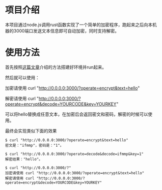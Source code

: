 # 项目介绍
本项目通过node.js调用rust函数实现了一个简单的加密程序，跑起来之后向本机器的3000端口发送文本信息即可自动加密，同时支持解密。

# 使用方法

首先按照[这篇文章](https://www.secondstate.io/articles/get-started-with-rust-functions-in-node-zh/)介绍的方法搭建好环境并run起来。

然后就可以使用：

加密请使用 curl "http://0.0.0.0:3000/?operate=encrypt&text=hello"

解密请使用 curl "http://0.0.0.0:3000/?operate=encrypt&decode=YOURCODE&key=YOURKEY"

可以将hello替换成任意文本，在加密后会返回密文和密码，解密的时候可以使用。

最终会实现类似下面的效果
```
$ curl "http://0.0.0.0:3000/?operate=encrypt&text=hello"
密文是："ifmmp"，密码是："1"。

$ curl "http://0.0.0.0:3000/?operate=decode&decode=ifmmp&key=1"
解密结果："hello"。

$ curl "http://0.0.0.0:3000/?"
加密请使用 curl "http://0.0.0.0:3000/?operate=encrypt&text=hello"
解密请使用 curl "http://0.0.0.0:3000/?operate=encrypt&decode=YOURCODE&key=YOURKEY"

```
